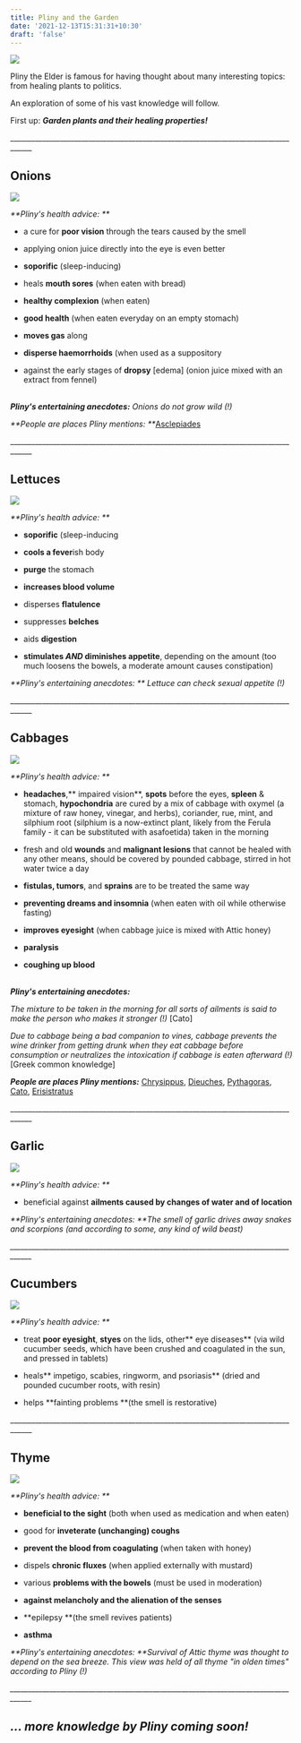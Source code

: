 ```yaml
---
title: Pliny and the Garden
date: '2021-12-13T15:31:31+10:30'
draft: 'false'
---
```

![](/images/uploads/caius_plinius_secundus._lithograph_by_dumont._wellcome_v0004718.png)

Pliny the Elder is famous for having thought about many interesting topics: from healing plants to politics.

An exploration of some of his vast knowledge will follow. 

First up: **_Garden plants and their healing properties!_**

\_\_\_\_\_\_\_\_\_\_\_\_\_\_\_\_\_\_\_\_\_\_\_\_\_\_\_\_\_\_\_\_\_\_\_\_\_\_\_\_\_\_\_\_\_\_\_\_\_\_\_\_\_\_\_\_\_\_\_\_\_\_\_\_\_\_\_\_\_\_\_\_\_\_\_\_\_\_\_\_\_\_\_\_

## Onions 

![](/images/uploads/onion-g98e1c5cb3_640.jpg)

_**Pliny's health advice: **_

+ a cure for **poor vision** through the tears caused by the smell

+ applying onion juice directly into the eye is even better

+ **soporific** (sleep-inducing)

+ heals **mouth sores** (when eaten with bread)

+ **healthy complexion** (when eaten)

+ **good health** (when eaten everyday on an empty stomach)

+ **moves gas** along

+ **disperse haemorrhoids** (when used as a suppository

+ against the early stages of **dropsy** \[edema] (onion juice mixed with an extract from fennel)

\
_**Pliny's entertaining anecdotes:**_ _Onions do not grow wild (!)_



_**People are places Pliny mentions: **_[Asclepiades](https://en.wikipedia.org/wiki/Asclepiades_of_Bithynia)

\_\_\_\_\_\_\_\_\_\_\_\_\_\_\_\_\_\_\_\_\_\_\_\_\_\_\_\_\_\_\_\_\_\_\_\_\_\_\_\_\_\_\_\_\_\_\_\_\_\_\_\_\_\_\_\_\_\_\_\_\_\_\_\_\_\_\_\_\_\_\_\_\_\_\_\_\_\_\_\_\_\_\_\_

## Lettuces 

![](/images/uploads/lettuce_vegetables_food_eat-1-.jpg)

_**Pliny's health advice: **_

+ **soporific** (sleep-inducing

+ **cools a fever**ish body

+ **purge** the stomach

+ **increases blood volume**

+ disperses **flatulence**

+ suppresses **belches**

+ aids **digestion**

+ **stimulates _AND_ diminishes appetite**, depending on the amount (too much loosens the bowels, a moderate amount causes constipation)

_**Pliny's entertaining anecdotes: **_ _Lettuce can check sexual appetite (!)_

\_\_\_\_\_\_\_\_\_\_\_\_\_\_\_\_\_\_\_\_\_\_\_\_\_\_\_\_\_\_\_\_\_\_\_\_\_\_\_\_\_\_\_\_\_\_\_\_\_\_\_\_\_\_\_\_\_\_\_\_\_\_\_\_\_\_\_\_\_\_\_\_\_\_\_\_\_\_\_\_\_\_\_\_

## Cabbages 

![](/images/uploads/cabbage_vegetables_food_healthy-1-.jpg)

_**Pliny's health advice: **_

+ **headaches**,** impaired vision**, **spots** before the eyes, **spleen** & stomach, **hypochondria** are cured by a mix of cabbage with oxymel (a mixture of raw honey, vinegar, and herbs), coriander, rue, mint, and silphium root (silphium is a now-extinct plant, likely from the Ferula family - it can be substituted with asafoetida) taken in the morning

+ fresh and old **wounds** and **malignant lesions** that cannot be healed with any other means, should be covered by pounded cabbage, stirred in hot water twice a day

+ **fistulas, tumors**, and **sprains** are to be treated the same way

+ **preventing dreams and insomnia** (when eaten with oil while otherwise fasting)

+ **improves eyesight** (when cabbage juice is mixed with Attic honey)

+ **paralysis**

+ **coughing up blood**

\
_**Pliny's entertaining anecdotes:**_

_The mixture to be taken in the morning for all sorts of ailments is said to make the person who makes it stronger (!)_ \[Cato]

_Due to cabbage being a bad companion to vines, cabbage prevents the wine drinker from getting drunk when they eat cabbage before consumption or neutralizes the intoxication if cabbage is eaten afterward (!)_ \[Greek common knowledge]

_**People are places Pliny mentions:**_ [Chrysippus](https://www.google.com/search?q=moomin+house&tbm=isch&ved=2ahUKEwjuxrPapOD0AhXryKACHbzsBb0Q2-cCegQIABAA&oq=moomin+house&gs_lcp=CgNpbWcQAzIFCAAQgAQyBQgAEIAEMgUIABCABDIFCAAQgAQyBQgAEIAEMgUIABCABDIFCAAQgAQyBQgAEIAEMgUIABCABDIFCAAQgAQ6BwgjEO8DECc6BAgAEENQsgZY3A5gnQ9oAHAAeACAAaMCiAGDCJIBBTAuMy4ymAEAoAEBqgELZ3dzLXdpei1pbWfAAQE&sclient=img&ei=uvq2Ye6BEeuRg8UPvNmX6As&bih=880&biw=1920), [Dieuches](https://en.wikipedia.org/wiki/Dieuches), [Pythagoras](https://en.wikipedia.org/wiki/Pythagoras), [Cato](https://en.wikipedia.org/wiki/Cato_the_Elder), [Erisistratus](https://en.wikipedia.org/wiki/Erasistratus)

\_\_\_\_\_\_\_\_\_\_\_\_\_\_\_\_\_\_\_\_\_\_\_\_\_\_\_\_\_\_\_\_\_\_\_\_\_\_\_\_\_\_\_\_\_\_\_\_\_\_\_\_\_\_\_\_\_\_\_\_\_\_\_\_\_\_\_\_\_\_\_\_\_\_\_\_\_\_\_\_\_\_\_\_

## Garlic

![](/images/uploads/pexels-engin-akyurt-1460862.jpg)

_**Pliny's health advice: **_

+ beneficial against **ailments caused by changes of water and of location**

_**Pliny's entertaining anecdotes: **The smell of garlic drives away snakes and scorpions (and according to some, any kind of wild beast)_

_\_\_\_\_\_\_\_\_\_\_\_\_\_\_\_\_\_\_\_\_\_\_\_\_\_\_\_\_\_\_\_\_\_\_\_\_\_\_\_\_\_\_\_\_\_\_\_\_\_\_\_\_\_\_\_\_\_\_\_\_\_\_\_\_\_\_\_\_\_\_\_\_\_\_\_\_\_\_\_\_\_\_\_\__

## Cucumbers 

![](/images/uploads/cucumbers-gdacf559b2_640.jpg)

_**Pliny's health advice: **_

+ treat **poor eyesight**, **styes** on the lids, other** eye diseases** (via wild cucumber seeds, which have been crushed and coagulated in the sun, and pressed in tablets)

+ heals** impetigo, scabies, ringworm, and psoriasis** (dried and pounded cucumber roots, with resin)

+ helps **fainting problems **(the smell is restorative)

\_\_\_\_\_\_\_\_\_\_\_\_\_\_\_\_\_\_\_\_\_\_\_\_\_\_\_\_\_\_\_\_\_\_\_\_\_\_\_\_\_\_\_\_\_\_\_\_\_\_\_\_\_\_\_\_\_\_\_\_\_\_\_\_\_\_\_\_\_\_\_\_\_\_\_\_\_\_\_\_\_\_\_\_

## Thyme 

![](/images/uploads/thyme-g399486104_640.jpg)

_**Pliny's health advice: **_

+ **beneficial to the sight** (both when used as medication and when eaten)

+ good for **inveterate (unchanging) coughs**

+ **prevent the blood from coagulating** (when taken with honey)

+ dispels **chronic fluxes** (when applied externally with mustard)

+ various **problems with the bowels** (must be used in moderation)

+ **against melancholy and the alienation of the senses**

+ **epilepsy **(the smell revives patients)

+ **asthma**

_**Pliny's entertaining anecdotes: **Survival of Attic thyme was thought to depend on the sea breeze. This view was held of all thyme "in olden times" according to Pliny (!)_

_\_\_\_\_\_\_\_\_\_\_\_\_\_\_\_\_\_\_\_\_\_\_\_\_\_\_\_\_\_\_\_\_\_\_\_\_\_\_\_\_\_\_\_\_\_\_\_\_\_\_\_\_\_\_\_\_\_\_\_\_\_\_\_\_\_\_\_\_\_\_\_\_\_\_\_\_\_\_\_\_\_\_\_\__



## _... more knowledge by Pliny coming soon!_
